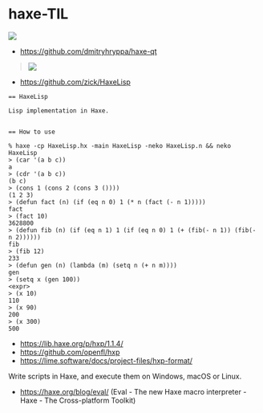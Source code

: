 # haxe-TIL

![](https://1drv.ms/u/s!AsCzzVq4f4K52XooHG-wHQb0gtM5)

* https://github.com/dmitryhryppa/haxe-qt

> ![](https://camo.githubusercontent.com/c466bcf0969913ef5487422d93ca4427b4c451ce/68747470733a2f2f692e696d6775722e636f6d2f54716e34324c422e706e67)

* https://github.com/zick/HaxeLisp

```
== HaxeLisp

Lisp implementation in Haxe.


== How to use

% haxe -cp HaxeLisp.hx -main HaxeLisp -neko HaxeLisp.n && neko HaxeLisp
> (car '(a b c))
a
> (cdr '(a b c))
(b c)
> (cons 1 (cons 2 (cons 3 ())))
(1 2 3)
> (defun fact (n) (if (eq n 0) 1 (* n (fact (- n 1)))))
fact
> (fact 10)
3628800
> (defun fib (n) (if (eq n 1) 1 (if (eq n 0) 1 (+ (fib(- n 1)) (fib(- n 2))))))
fib
> (fib 12)
233
> (defun gen (n) (lambda (m) (setq n (+ n m))))
gen
> (setq x (gen 100))
<expr>
> (x 10)
110
> (x 90)
200
> (x 300)
500
```

* https://lib.haxe.org/p/hxp/1.1.4/
* https://github.com/openfl/hxp
* https://lime.software/docs/project-files/hxp-format/

Write scripts in Haxe, and execute them on Windows, macOS or Linux.

* https://haxe.org/blog/eval/ (Eval - The new Haxe macro interpreter - Haxe - The Cross-platform Toolkit)

